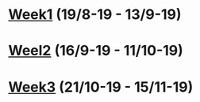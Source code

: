 # [Week1](https://github.com/MartinFrederiksen/CPH-3Sem/tree/master/Flow1/Week1) (19/8-19 - 13/9-19)


# [Weel2](https://github.com/MartinFrederiksen/CPH-3Sem/tree/master/Flow1/Week2) (16/9-19 - 11/10-19)

# [Week3](https://github.com/MartinFrederiksen/CPH-3Sem/tree/master/Flow1/Week3) (21/10-19 - 15/11-19)